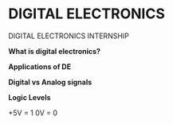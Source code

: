 # DIGITAL ELECTRONICS
DIGITAL ELECTRONICS INTERNSHIP

**What is digital electronics?**

**Applications of DE**

**Digital vs Analog signals**

**Logic Levels**

+5V = 1
 0V = 0
